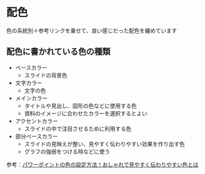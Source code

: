 # 配色
色の系統別＋参考リンクを乗せて、良い感じだった配色を纏めています

## 配色に書かれている色の種類
- ベースカラー
  - スライドの背景色
- 文字カラー
  - 文字の色
- メインカラー
  - タイトルや見出し、図形の色などに使用する色
  - 資料のイメージに合わせたカラーを選択するとよい
- アクセントカラー
  - スライドの中で注目させるために利用する色
- 部分ベースカラー
  - スライドの見映えが整い、見やすく伝わりやすい効果を作り出す色
  - グラフの強弱をつける時などに使う

参考：[パワーポイントの色の設定方法！おしゃれで見やすく伝わりやすい色とは](https://smart-powerpoint.com/powerpoint_color_setting/)
